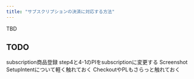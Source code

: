 ```yaml
---
title: "サブスクリプションの決済に対応する方法"
---
```


TBD


## TODO
subscription商品登録
step4と4-1のPIをsubscriptionに変更する
Screenshot
SetupIntentについて軽く触れておく
CheckoutやPLもさらっと触れておく